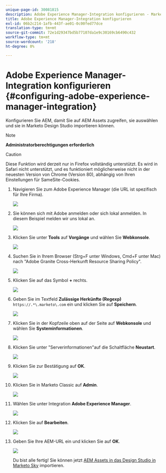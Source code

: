 ```yaml
---
unique-page-id: 30081815
description: Adobe Experience Manager-Integration konfigurieren - Marketo Docs - Produktdokumentation
title: Adobe Experience Manager-Integration konfigurieren
exl-id: 06b2c214-1afb-443f-ae01-0c00fed77dce
translation-type: tm+mt
source-git-commit: 72e1d29347bd5b77107da1e9c30169cb6490c432
workflow-type: tm+mt
source-wordcount: '218'
ht-degree: 0%

---
```


# Adobe Experience Manager-Integration konfigurieren {#configuring-adobe-experience-manager-integration}

Konfigurieren Sie AEM, damit Sie auf AEM Assets zugreifen, sie auswählen und sie in Marketo Design Studio importieren können.

>[!NOTE]
>
>**Administratorberechtigungen erforderlich**

>[!CAUTION]
>
>Diese Funktion wird derzeit nur in Firefox vollständig unterstützt. Es wird in Safari nicht unterstützt, und es funktioniert möglicherweise nicht in der neuesten Version von Chrome (Version 80), abhängig von Ihren Einstellungen für SameSite-Cookies.

1. Navigieren Sie zum Adobe Experience Manager (die URL ist spezifisch für Ihre Firma).

   ![](assets/one.png)

1. Sie können sich mit Adobe anmelden oder sich lokal anmelden. In diesem Beispiel melden wir uns lokal an.

   ![](assets/two.png)

1. Klicken Sie unter **Tools** auf **Vorgänge** und wählen Sie **Webkonsole**.

   ![](assets/2a.png)

1. Suchen Sie in Ihrem Browser (Strg+F unter Windows, Cmd+F unter Mac) nach &quot;Adobe Granite Cross-Herkunft Resource Sharing Policy&quot;.

   ![](assets/three.png)

1. Klicken Sie auf das Symbol **+** rechts.

   ![](assets/four.png)

1. Geben Sie im Textfeld **Zulässige Herkünfte (Regexp)** `https://.*\.marketo\.com` ein und klicken Sie auf **Speichern**.

   ![](assets/five-psd.png)

1. Klicken Sie in der Kopfzeile oben auf der Seite auf **Webkonsole** und wählen Sie **Systeminformationen**.

   ![](assets/six.png)

1. Klicken Sie unter &quot;Serverinformationen&quot;auf die Schaltfläche **Neustart**.

   ![](assets/seven.png)

1. Klicken Sie zur Bestätigung auf **OK**.

   ![](assets/eight.png)

1. Klicken Sie in Marketo Classic auf **Admin**.

   ![](assets/nine.png)

1. Wählen Sie unter Integration **Adobe Experience Manager**.

   ![](assets/ten.png)

1. Klicken Sie auf **Bearbeiten**.

   ![](assets/eleven.png)

1. Geben Sie Ihre AEM-URL ein und klicken Sie auf **OK**.

   ![](assets/twelve.png)

   Du bist alle fertig! Sie können jetzt [AEM Assets in das Design Studio in Marketo Sky](https://experienceleague.adobe.com/docs/marketo/sky/design-studio/importing-assets-with-adobe-experience-manager.html?lang=en#design-studio) importieren.
